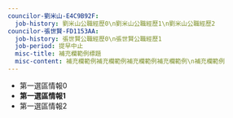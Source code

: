 ```yaml
---
councilor-劉米山-E4C9B92F:
  job-history: 劉米山公職經歷0\n劉米山公職經歷1\n劉米山公職經歷2
councilor-張世賢-FD1153AA:
  job-history: 張世賢公職經歷0\n張世賢公職經歷1
  job-period: 提早中止
  misc-title: 補充欄範例標題
  misc-content: 補充欄範例補充欄範例補充欄範例補充欄範例\n補充欄範例
---
```

* 第一選區情報0
* **第一選區情報1**
* 第一選區情報2
